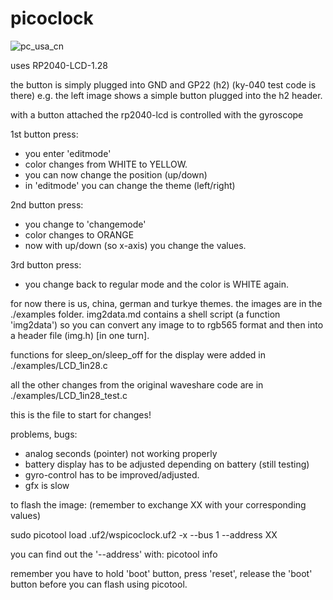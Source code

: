 # picoclock
![pc_usa_cn](https://user-images.githubusercontent.com/26333559/195168002-3e70b9dc-ee9e-4af8-8cbc-15525633de07.jpg)

uses RP2040-LCD-1.28

the button is simply plugged into GND and GP22 (h2)
(ky-040 test code is there)
e.g. the left image shows a simple button plugged into the h2 header.

with a button attached the rp2040-lcd is controlled with the gyroscope

1st button press:
- you enter 'editmode'
- color changes from WHITE to YELLOW.
- you can now change the position (up/down)
- in 'editmode' you can change the theme (left/right)

2nd button press:
- you change to 'changemode'
- color changes to ORANGE
- now with up/down (so x-axis) you change the values.

3rd button press:
- you change back to regular mode and the color is WHITE again.

for now there is us, china, german and turkye themes.
the images are in the ./examples folder.
img2data.md contains a shell script (a function 'img2data')
so you can convert any image to to rgb565 format and then
into a header file (img.h) [in one turn].

functions for sleep_on/sleep_off for the display 
were added in ./examples/LCD_1in28.c

all the other changes from the original waveshare code
are in ./examples/LCD_1in28_test.c

this is the file to start for changes!


problems, bugs:

- analog seconds (pointer) not working properly
- battery display has to be adjusted depending on battery (still testing)
- gyro-control has to be improved/adjusted.
- gfx is slow

to flash the image: 
(remember to exchange XX with your corresponding values)

sudo picotool load .uf2/wspicoclock.uf2 -x --bus 1 --address XX

you can find out the '--address' with:
picotool info

remember you have to hold 'boot' button, press 'reset', release the 'boot' button
before you can flash using picotool.


